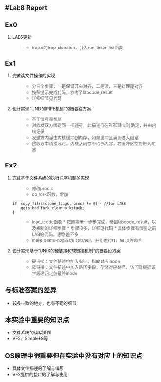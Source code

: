 #Lab8 Report
-----
## Ex0
1. LAB6更新
	
	> * trap.c的trap_dispatch，引入run_timer_list函数

## Ex1
1. 完成读文件操作的实现

	> * 分三个步骤，一是保证开头对齐，二是读，三是处理尾对齐
	> * 按照提示完成代码，参考了labcode_result
	> * 详细细节见代码

1. 设计实现”UNIX的PIPE机制“的概要设方案

	> * 基于信号量机制
	> * 对收发双方绑定同一描述符，此描述符在PIPE建立时确定，并由内核记录
	> * 发送方内容由内核缓冲到内存，如果缓冲区满则进入阻塞
	> * 接收方申请接收时，内核从内存中给予内容，若缓冲区空则进入阻塞

## Ex2
1. 完成基于文件系统的执行程序机制的实现

	> * 修改proc.c
	> * do_fork函数，增加
	```
	if (copy_files(clone_flags, proc) != 0) { //for LAB8
        goto bad_fork_cleanup_kstack;
    }
	```
	> * load_icode函数
		* 按照提示一步步完成，参照labcode_result，以及机制的详细步骤
		* 步骤较多，详细见代码
		* 具体步骤有借鉴之前LAB的代码，思路差不多
	> * make qemu-nox成功出现shell，并能运行ls、hello等命令

1. 设计实现基于”UNIX的硬链接和软链接机制“的概要设方案

	> * 硬链接：文件描述中加入指针，指向对应inode
	> * 软链接：文件描述中加入路径字段，存储对应路径。访问时根据该字段递归定位最终inode

## 与标准答案的差异
* 较多一致的地方，也有不同的细节

## 本实验中重要的知识点
* 文件系统的读写操作
* VFS、SimpleFS等

## OS原理中很重要但在实验中没有对应上的知识点
* 具体文件描述的了解与编写
* VFS提供的接口的了解与使用

